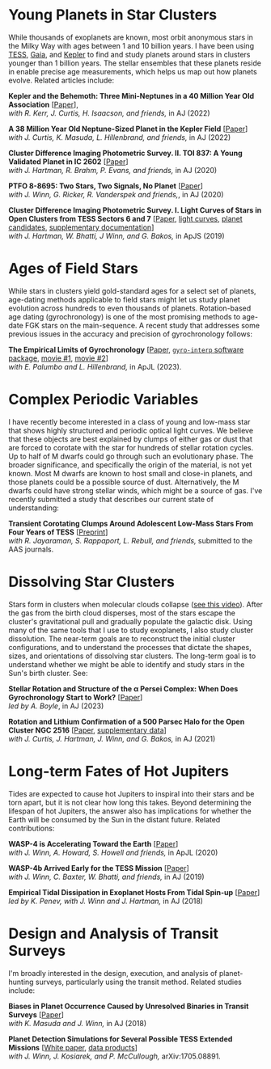 # Young Planets in Star Clusters

While thousands of exoplanets are known, most orbit anonymous stars in the
Milky Way with ages between 1 and 10 billion years.  I have been using
[TESS](https://en.wikipedia.org/wiki/Transiting_Exoplanet_Survey_Satellite),
[Gaia](https://en.wikipedia.org/wiki/Gaia_(spacecraft)), and
[Kepler](https://en.wikipedia.org/wiki/Kepler_space_telescope) to find and
study planets around stars in clusters younger than 1 billion years.
The stellar ensembles that these planets reside in enable precise
age measurements, which helps us map out how planets evolve.
Related articles include:

**Kepler and the Behemoth: Three Mini-Neptunes in a 40 Million Year Old Association**
[[Paper](https://ui.adsabs.harvard.edu/abs/2022AJ....164..215B/abstract)],  
_with R. Kerr, J. Curtis, H. Isaacson, and friends,_ in AJ (2022)

**A 38 Million Year Old Neptune-Sized Planet in the Kepler Field**
[[Paper](https://ui.adsabs.harvard.edu/abs/2022AJ....163..121B/abstract)]  
_with J. Curtis, K. Masuda, L. Hillenbrand, and friends,_ in AJ (2022)

**Cluster Difference Imaging Photometric Survey. II. TOI 837: A Young Validated
  Planet in IC 2602** [[Paper](https://ui.adsabs.harvard.edu/abs/2020AJ....160..239B/abstract)]  
_with J. Hartman, R. Brahm, P. Evans, and friends,_ in AJ (2020)

**PTFO 8-8695: Two Stars, Two Signals, No Planet**
[[Paper](https://ui.adsabs.harvard.edu/abs/2020AJ....160...86B/abstract)]  
_with J. Winn, G. Ricker, R. Vanderspek and friends,_, in AJ (2020)

**Cluster Difference Imaging Photometric Survey. I. Light Curves of Stars in
  Open Clusters from TESS Sectors 6 and 7**
[[Paper](https://ui.adsabs.harvard.edu/abs/2019ApJS..245...13B/abstract),
  [light curves](http://archive.stsci.edu/hlsp/cdips),
  [planet candidates](https://exofop.ipac.caltech.edu/tess/view_ctoi.php),
  [supplementary documentation](http://lgbouma.com/notes/)]   
_with J. Hartman, W. Bhatti, J Winn, and G. Bakos,_ in ApJS (2019)

# Ages of Field Stars

While stars in clusters yield gold-standard ages for a select set of planets,
age-dating methods applicable to field stars might let us study planet
evolution across hundreds to even thousands of planets.  Rotation-based age dating (gyrochronology)
is one of the most promising methods to age-date FGK stars on the
main-sequence.  A recent study that addresses some previous issues in the
accuracy and precision of gyrochronology follows:

**The Empirical Limits of Gyrochronology**
[[Paper](https://ui.adsabs.harvard.edu/abs/2023ApJ...947L...3B/abstract), [`gyro-interp` software package](https://github.com/lgbouma/gyro-interp), [movie #1](/movies/prot_teff_model_data.gif), [movie #2](/movies/model_prot_vs_teff.mp4)]  
_with E. Palumbo and L. Hillenbrand,_ in ApJL (2023).


# Complex Periodic Variables

I have recently become interested in a class of young and low-mass star that
shows highly structured and periodic optical light curves.  We believe that
these objects are best explained by clumps of either gas or dust that are
forced to corotate with the star for hundreds of stellar rotation cycles.  Up
to half of M dwarfs could go through such an evolutionary phase.  The broader
significance, and specifically the origin of the material, is not yet known.
Most M dwarfs are known to host small and close-in planets, and those planets
could be a possible source of dust.  Alternatively, the M dwarfs could have
strong stellar winds, which might be a source of gas.  I've
recently submitted a study that describes our current state of understanding:

**Transient Corotating Clumps Around Adolescent Low-Mass Stars From Four Years
of TESS**
[[Preprint](https://ui.adsabs.harvard.edu/abs/2023arXiv230906471B/abstract)]  
_with R. Jayaraman, S. Rappaport, L. Rebull, and friends,_ submitted to the AAS
journals.


# Dissolving Star Clusters

Stars form in clusters when molecular clouds collapse ([see this
video](https://youtu.be/3z9ZKAkbMhY?t=5)).
After the gas from the birth cloud disperses, most of the stars 
escape the cluster's gravitational pull and gradually populate the
galactic disk.
Using many of the same tools that I use to study exoplanets, I
also study cluster dissolution.  The near-term goals are to reconstruct
the initial cluster configurations, and to understand the processes
that dictate the shapes, sizes, and orientations of dissolving star clusters.
The long-term goal is to understand whether we might be able to identify and
study stars in the Sun's birth cluster.
See:

**Stellar Rotation and Structure of the α Persei Complex: When Does Gyrochronology Start to Work?**
[[Paper](https://ui.adsabs.harvard.edu/abs/2023AJ....166...14B/abstract)]  
_led by A. Boyle_, in AJ (2023)

**Rotation and Lithium Confirmation of a 500 Parsec Halo for the Open Cluster NGC 2516**
[[Paper](https://ui.adsabs.harvard.edu/abs/2021arXiv210708050B/abstract), [supplementary data](http://lgbouma.com/notes/)]  
_with J. Curtis, J. Hartman, J. Winn, and G. Bakos,_ in AJ (2021)



# Long-term Fates of Hot Jupiters

Tides are expected to cause hot Jupiters to inspiral into their stars and be
torn apart, but it is not clear how long this takes.  Beyond determining the
lifespan of hot Jupiters, the answer also has implications for whether the
Earth will be consumed by the Sun in the distant future.  Related
contributions:

**WASP-4 is Accelerating Toward the Earth**
[[Paper](https://ui.adsabs.harvard.edu/abs/2020ApJ...893L..29B/abstract)]   
_with J. Winn, A. Howard, S. Howell and friends,_ in ApJL (2020)

**WASP-4b Arrived Early for the TESS Mission**
[[Paper](https://ui.adsabs.harvard.edu/abs/2019AJ....157..217B/abstract)]    
_with J. Winn, C. Baxter, W. Bhatti, and friends,_ in AJ (2019)

**Empirical Tidal Dissipation in Exoplanet Hosts From Tidal Spin-up**
[[Paper](https://ui.adsabs.harvard.edu/abs/2018AJ....155..165P/abstract)]  
_led by K. Penev, with J. Winn and J. Hartman,_ in AJ (2018)

 
# Design and Analysis of Transit Surveys

I'm broadly interested in the design, execution, and analysis of planet-hunting
surveys, particularly using the transit method. Related studies include:

**Biases in Planet Occurrence Caused by Unresolved Binaries in Transit
Surveys**
[[Paper](https://ui.adsabs.harvard.edu/abs/2018AJ....155..244B/abstract)]   
_with K. Masuda and J. Winn,_ in AJ (2018)

**Planet Detection Simulations for Several Possible TESS Extended Missions**
[[White paper](https://ui.adsabs.harvard.edu/abs/2017arXiv170508891B/abstract),
  [data products](https://scholar.princeton.edu/jwinn/extended-mission-simulations)]    
_with J. Winn, J. Kosiarek, and P. McCullough,_ arXiv:1705.08891.


